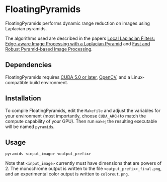 FloatingPyramids
================

FloatingPyramids performs dynamic range reduction on images using Laplacian
pyramids.

The algorithms used are described in the papers [Local Laplacian Filters:
Edge-aware Image Processing with a Laplacian
Pyramid](http://people.csail.mit.edu/sparis/publi/2011/siggraph/) and [Fast and
Robust Pyramid-based Image
Processing](http://dspace.mit.edu/handle/1721.1/67030).

Dependencies
------------
FloatingPyramids requires [CUDA 5.0 or
later](https://developer.nvidia.com/cuda-toolkit), [OpenCV](http://opencv.org/),
and a Linux-compatible build environment.

Installation
------------
To compile FloatingPyramids, edit the `Makefile` and adjust the variables for
your environment (most importantly, choose `CUDA_ARCH` to match the compute
capability of your GPU).  Then run `make`; the resulting executable will be
named `pyramids`.

Usage
-----
    pyramids <input_image> <output_prefix>

Note that `<input_image>` currently must have dimensions that are powers of 2.
The monochrome output is written to the file `<output_prefix>_final.png`, and
an experimental color output is written to `colorout.png`.

